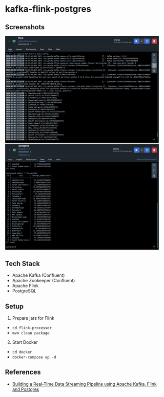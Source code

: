 # kafka-flink-postgres

## Screenshots

![example1](./staticfiles/example1.png)
![example2](./staticfiles/example2.png)

## Tech Stack

- Apache Kafka (Confluent)
- Apache Zookeeper (Confluent)
- Apache Flink
- PostgreSQL

## Setup

1. Prepare jars for Flink

- `cd flink-processor`
- `mvn clean package`

2. Start Docker

- `cd docker`
- `docker-compose up -d`

## References

- [Building a Real-Time Data Streaming Pipeline using Apache Kafka, Flink and Postgres](https://www.youtube.com/watch?v=FoypLT2W91c)
